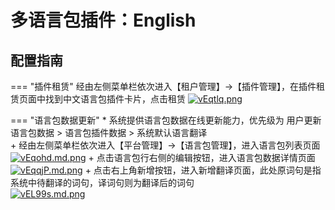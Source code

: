 # 多语言包插件：English

## 配置指南

=== "插件租赁"
    经由左侧菜单栏依次进入【租户管理】->【插件管理】，在插件租赁页面中找到中文语言包插件卡片，点击租赁
    [![vEqtlq.png](https://s1.ax1x.com/2022/08/02/vEqtlq.png)](https://imgtu.com/i/vEqtlq)

=== "语言包数据更新"
    * 系统提供语言包数据在线更新能力，优先级为 用户更新语言包数据 > 语言包插件数据 > 系统默认语言翻译<br/>
    + 经由左侧菜单栏依次进入【平台管理】->【语言包管理】，进入语言包列表页面<br/>
    [![vEqohd.md.png](https://s1.ax1x.com/2022/08/02/vEqohd.md.png)](https://imgtu.com/i/vEqohd)
    + 点击语言包行右侧的编辑按钮，进入语言包数据详情页面<br/>
    [![vEqqjP.md.png](https://s1.ax1x.com/2022/08/02/vEqqjP.md.png)](https://imgtu.com/i/vEqqjP)
    + 点击右上角新增按钮，进入新增翻译页面，此处原词句是指系统中待翻译的词句，译词句则为翻译后的词句<br/>
    [![vEL99s.md.png](https://s1.ax1x.com/2022/08/02/vEL99s.md.png)](https://imgtu.com/i/vEL99s)